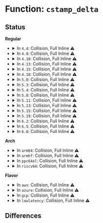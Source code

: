 # Function: <code>cstamp_delta</code>

## Status
<b>Regular</b>
<ul>
<li>
<details>
<summary>In <code>4.4</code>: Collision, Full Inline ⚠️</summary>

**Collision:** Static-Static Collision

**Inline:** Full

**Transformation:** False

**Instances:**

```
In net/ipv4/devinet.c (0)
Location: net/ipv4/devinet.c:1485
Inline: True
```
```
In net/ipv6/addrconf.c (0)
Location: net/ipv6/addrconf.c:110
Inline: True
```
</details>
</li>
<li>
<details>
<summary>In <code>4.8</code>: Collision, Full Inline ⚠️</summary>

**Collision:** Static-Static Collision

**Inline:** Full

**Transformation:** False

**Instances:**

```
In net/ipv4/devinet.c (ffffffff817fddf5)
Location: net/ipv4/devinet.c:1511
Inline: True
Inline callers:
  - net/ipv4/devinet.c:inet_fill_ifaddr
  - net/ipv4/devinet.c:inet_fill_ifaddr
```
```
In net/ipv6/addrconf.c (ffffffff81837f02)
Location: net/ipv6/addrconf.c:110
Inline: True
Inline callers:
  - net/ipv6/addrconf.c:inet6_fill_ifla6_attrs
  - net/ipv6/addrconf.c:put_cacheinfo
  - net/ipv6/addrconf.c:put_cacheinfo
```
</details>
</li>
<li>
<details>
<summary>In <code>4.10</code>: Collision, Full Inline ⚠️</summary>

**Collision:** Static-Static Collision

**Inline:** Full

**Transformation:** False

**Instances:**

```
In net/ipv4/devinet.c (ffffffff8182ed55)
Location: net/ipv4/devinet.c:1511
Inline: True
Inline callers:
  - net/ipv4/devinet.c:inet_fill_ifaddr
  - net/ipv4/devinet.c:inet_fill_ifaddr
```
```
In net/ipv6/addrconf.c (ffffffff81869722)
Location: net/ipv6/addrconf.c:110
Inline: True
Inline callers:
  - net/ipv6/addrconf.c:inet6_fill_ifla6_attrs
  - net/ipv6/addrconf.c:put_cacheinfo
  - net/ipv6/addrconf.c:put_cacheinfo
```
</details>
</li>
<li>
<details>
<summary>In <code>4.13</code>: Collision, Full Inline ⚠️</summary>

**Collision:** Static-Static Collision

**Inline:** Full

**Transformation:** False

**Instances:**

```
In net/ipv4/devinet.c (ffffffff81850221)
Location: net/ipv4/devinet.c:1551
Inline: True
Inline callers:
  - net/ipv4/devinet.c:inet_fill_ifaddr
  - net/ipv4/devinet.c:inet_fill_ifaddr
```
```
In net/ipv6/addrconf.c (ffffffff8188dbb2)
Location: net/ipv6/addrconf.c:111
Inline: True
Inline callers:
  - net/ipv6/addrconf.c:inet6_fill_ifla6_attrs
  - net/ipv6/addrconf.c:put_cacheinfo
  - net/ipv6/addrconf.c:put_cacheinfo
```
</details>
</li>
<li>
<details>
<summary>In <code>4.15</code>: Collision, Full Inline ⚠️</summary>

**Collision:** Static-Static Collision

**Inline:** Full

**Transformation:** False

**Instances:**

```
In net/ipv4/devinet.c (ffffffff818cfe51)
Location: net/ipv4/devinet.c:1560
Inline: True
Inline callers:
  - net/ipv4/devinet.c:inet_fill_ifaddr
  - net/ipv4/devinet.c:inet_fill_ifaddr
```
```
In net/ipv6/addrconf.c (ffffffff8190ec32)
Location: net/ipv6/addrconf.c:111
Inline: True
Inline callers:
  - net/ipv6/addrconf.c:inet6_fill_ifla6_attrs
  - net/ipv6/addrconf.c:put_cacheinfo
  - net/ipv6/addrconf.c:put_cacheinfo
```
</details>
</li>
<li>
<details>
<summary>In <code>4.18</code>: Collision, Full Inline ⚠️</summary>

**Collision:** Static-Static Collision

**Inline:** Full

**Transformation:** False

**Instances:**

```
In net/ipv4/devinet.c (ffffffff81926339)
Location: net/ipv4/devinet.c:1568
Inline: True
Inline callers:
  - net/ipv4/devinet.c:inet_fill_ifaddr
  - net/ipv4/devinet.c:inet_fill_ifaddr
```
```
In net/ipv6/addrconf.c (ffffffff81965d60)
Location: net/ipv6/addrconf.c:102
Inline: True
Inline callers:
  - net/ipv6/addrconf.c:inet6_fill_ifla6_attrs
  - net/ipv6/addrconf.c:put_cacheinfo
  - net/ipv6/addrconf.c:put_cacheinfo
```
</details>
</li>
<li>
<details>
<summary>In <code>5.0</code>: Collision, Full Inline ⚠️</summary>

**Collision:** Static-Static Collision

**Inline:** Full

**Transformation:** False

**Instances:**

```
In net/ipv4/devinet.c (ffffffff8195537d)
Location: net/ipv4/devinet.c:1580
Inline: True
Inline callers:
  - net/ipv4/devinet.c:inet_fill_ifaddr
  - net/ipv4/devinet.c:inet_fill_ifaddr
```
```
In net/ipv6/addrconf.c (ffffffff8199b1d0)
Location: net/ipv6/addrconf.c:102
Inline: True
Inline callers:
  - net/ipv6/addrconf.c:inet6_fill_ifla6_attrs
  - net/ipv6/addrconf.c:put_cacheinfo
  - net/ipv6/addrconf.c:put_cacheinfo
```
</details>
</li>
<li>
<details>
<summary>In <code>5.3</code>: Collision, Full Inline ⚠️</summary>

**Collision:** Static-Static Collision

**Inline:** Full

**Transformation:** False

**Instances:**

```
In net/ipv4/devinet.c (ffffffff819b9d08)
Location: net/ipv4/devinet.c:1630
Inline: True
Inline callers:
  - net/ipv4/devinet.c:inet_fill_ifaddr
  - net/ipv4/devinet.c:inet_fill_ifaddr
```
```
In net/ipv6/addrconf.c (ffffffff81a07100)
Location: net/ipv6/addrconf.c:98
Inline: True
Inline callers:
  - net/ipv6/addrconf.c:inet6_fill_ifla6_attrs
  - net/ipv6/addrconf.c:put_cacheinfo
  - net/ipv6/addrconf.c:put_cacheinfo
```
</details>
</li>
<li>
<details>
<summary>In <code>5.4</code>: Collision, Full Inline ⚠️</summary>

**Collision:** Static-Static Collision

**Inline:** Full

**Transformation:** False

**Instances:**

```
In net/ipv4/devinet.c (ffffffff819f0898)
Location: net/ipv4/devinet.c:1625
Inline: True
Inline callers:
  - net/ipv4/devinet.c:inet_fill_ifaddr
  - net/ipv4/devinet.c:inet_fill_ifaddr
```
```
In net/ipv6/addrconf.c (ffffffff81a3dc70)
Location: net/ipv6/addrconf.c:98
Inline: True
Inline callers:
  - net/ipv6/addrconf.c:inet6_fill_ifla6_attrs
  - net/ipv6/addrconf.c:put_cacheinfo
  - net/ipv6/addrconf.c:put_cacheinfo
```
</details>
</li>
<li>
<details>
<summary>In <code>5.8</code>: Collision, Full Inline ⚠️</summary>

**Collision:** Static-Static Collision

**Inline:** Full

**Transformation:** False

**Instances:**

```
In net/ipv4/devinet.c (ffffffff81ade808)
Location: net/ipv4/devinet.c:1631
Inline: True
Inline callers:
  - net/ipv4/devinet.c:inet_fill_ifaddr
  - net/ipv4/devinet.c:inet_fill_ifaddr
```
```
In net/ipv6/addrconf.c (ffffffff81b3370e)
Location: net/ipv6/addrconf.c:98
Inline: True
Inline callers:
  - net/ipv6/addrconf.c:inet6_fill_ifla6_attrs
  - net/ipv6/addrconf.c:inet6_fill_ifacaddr
  - net/ipv6/addrconf.c:inet6_fill_ifacaddr
  - net/ipv6/addrconf.c:inet6_fill_ifmcaddr
  - net/ipv6/addrconf.c:inet6_fill_ifmcaddr
  - net/ipv6/addrconf.c:inet6_fill_ifaddr
  - net/ipv6/addrconf.c:inet6_fill_ifaddr
```
</details>
</li>
<li>
<details>
<summary>In <code>5.11</code>: Collision, Full Inline ⚠️</summary>

**Collision:** Static-Static Collision

**Inline:** Full

**Transformation:** False

**Instances:**

```
In net/ipv4/devinet.c (ffffffff81aeb5e8)
Location: net/ipv4/devinet.c:1630
Inline: True
Inline callers:
  - net/ipv4/devinet.c:inet_fill_ifaddr
  - net/ipv4/devinet.c:inet_fill_ifaddr
```
```
In net/ipv6/addrconf.c (ffffffff81b4204e)
Location: net/ipv6/addrconf.c:98
Inline: True
Inline callers:
  - net/ipv6/addrconf.c:inet6_fill_ifla6_attrs
  - net/ipv6/addrconf.c:inet6_fill_ifacaddr
  - net/ipv6/addrconf.c:inet6_fill_ifacaddr
  - net/ipv6/addrconf.c:inet6_fill_ifmcaddr
  - net/ipv6/addrconf.c:inet6_fill_ifmcaddr
  - net/ipv6/addrconf.c:inet6_fill_ifaddr
  - net/ipv6/addrconf.c:inet6_fill_ifaddr
```
</details>
</li>
<li>
<details>
<summary>In <code>5.13</code>: Collision, Full Inline ⚠️</summary>

**Collision:** Static-Static Collision

**Inline:** Full

**Transformation:** False

**Instances:**

```
In net/ipv4/devinet.c (ffffffff81ad6c58)
Location: net/ipv4/devinet.c:1630
Inline: True
Inline callers:
  - net/ipv4/devinet.c:inet_fill_ifaddr
  - net/ipv4/devinet.c:inet_fill_ifaddr
```
```
In net/ipv6/addrconf.c (ffffffff81b2fd3e)
Location: net/ipv6/addrconf.c:98
Inline: True
Inline callers:
  - net/ipv6/addrconf.c:inet6_fill_ifla6_attrs
  - net/ipv6/addrconf.c:in6_dump_addrs
  - net/ipv6/addrconf.c:in6_dump_addrs
  - net/ipv6/addrconf.c:inet6_fill_ifacaddr
  - net/ipv6/addrconf.c:inet6_fill_ifacaddr
  - net/ipv6/addrconf.c:inet6_fill_ifaddr
  - net/ipv6/addrconf.c:inet6_fill_ifaddr
```
</details>
</li>
<li>
<details>
<summary>In <code>5.15</code>: Collision, Full Inline ⚠️</summary>

**Collision:** Static-Static Collision

**Inline:** Full

**Transformation:** False

**Instances:**

```
In net/ipv4/devinet.c (ffffffff81b95698)
Location: net/ipv4/devinet.c:1630
Inline: True
Inline callers:
  - net/ipv4/devinet.c:inet_fill_ifaddr
  - net/ipv4/devinet.c:inet_fill_ifaddr
```
```
In net/ipv6/addrconf.c (ffffffff81bf60fe)
Location: net/ipv6/addrconf.c:99
Inline: True
Inline callers:
  - net/ipv6/addrconf.c:inet6_fill_ifla6_attrs
  - net/ipv6/addrconf.c:in6_dump_addrs
  - net/ipv6/addrconf.c:in6_dump_addrs
  - net/ipv6/addrconf.c:inet6_fill_ifacaddr
  - net/ipv6/addrconf.c:inet6_fill_ifacaddr
  - net/ipv6/addrconf.c:inet6_fill_ifaddr
  - net/ipv6/addrconf.c:inet6_fill_ifaddr
```
</details>
</li>
<li>
<details>
<summary>In <code>5.19</code>: Collision, Full Inline ⚠️</summary>

**Collision:** Static-Static Collision

**Inline:** Full

**Transformation:** False

**Instances:**

```
In net/ipv4/devinet.c (ffffffff81d273ec)
Location: net/ipv4/devinet.c:1635
Inline: True
Inline callers:
  - net/ipv4/devinet.c:inet_fill_ifaddr
  - net/ipv4/devinet.c:inet_fill_ifaddr
```
```
In net/ipv6/addrconf.c (ffffffff81d8f3c0)
Location: net/ipv6/addrconf.c:99
Inline: True
Inline callers:
  - net/ipv6/addrconf.c:inet6_fill_ifla6_attrs
  - net/ipv6/addrconf.c:in6_dump_addrs
  - net/ipv6/addrconf.c:in6_dump_addrs
  - net/ipv6/addrconf.c:inet6_fill_ifacaddr
  - net/ipv6/addrconf.c:inet6_fill_ifacaddr
  - net/ipv6/addrconf.c:inet6_fill_ifaddr
  - net/ipv6/addrconf.c:inet6_fill_ifaddr
```
</details>
</li>
<li>
<details>
<summary>In <code>6.2</code>: Collision, Full Inline ⚠️</summary>

**Collision:** Static-Static Collision

**Inline:** Full

**Transformation:** False

**Instances:**

```
In net/ipv4/devinet.c (ffffffff81eeecf6)
Location: net/ipv4/devinet.c:1636
Inline: True
Inline callers:
  - net/ipv4/devinet.c:inet_fill_ifaddr
  - net/ipv4/devinet.c:inet_fill_ifaddr
```
```
In net/ipv6/addrconf.c (ffffffff81f5d5e0)
Location: net/ipv6/addrconf.c:99
Inline: True
Inline callers:
  - net/ipv6/addrconf.c:inet6_fill_ifla6_attrs
  - net/ipv6/addrconf.c:in6_dump_addrs
  - net/ipv6/addrconf.c:in6_dump_addrs
  - net/ipv6/addrconf.c:inet6_fill_ifacaddr
  - net/ipv6/addrconf.c:inet6_fill_ifacaddr
  - net/ipv6/addrconf.c:inet6_fill_ifaddr
  - net/ipv6/addrconf.c:inet6_fill_ifaddr
```
</details>
</li>
<li>
<details>
<summary>In <code>6.5</code>: Collision, Full Inline ⚠️</summary>

**Collision:** Static-Static Collision

**Inline:** Full

**Transformation:** False

**Instances:**

```
In net/ipv4/devinet.c (ffffffff81f4e6b6)
Location: net/ipv4/devinet.c:1639
Inline: True
Inline callers:
  - net/ipv4/devinet.c:inet_fill_ifaddr
  - net/ipv4/devinet.c:inet_fill_ifaddr
```
```
In net/ipv6/addrconf.c (ffffffff81fbd2e0)
Location: net/ipv6/addrconf.c:99
Inline: True
Inline callers:
  - net/ipv6/addrconf.c:inet6_fill_ifla6_attrs
  - net/ipv6/addrconf.c:in6_dump_addrs
  - net/ipv6/addrconf.c:in6_dump_addrs
  - net/ipv6/addrconf.c:inet6_fill_ifacaddr
  - net/ipv6/addrconf.c:inet6_fill_ifacaddr
  - net/ipv6/addrconf.c:inet6_fill_ifaddr
  - net/ipv6/addrconf.c:inet6_fill_ifaddr
```
</details>
</li>
<li>
<details>
<summary>In <code>6.8</code>: Collision, Full Inline ⚠️</summary>

**Collision:** Static-Static Collision

**Inline:** Full

**Transformation:** False

**Instances:**

```
In net/ipv4/devinet.c (ffffffff820147f7)
Location: net/ipv4/devinet.c:1656
Inline: True
Inline callers:
  - net/ipv4/devinet.c:inet_fill_ifaddr
  - net/ipv4/devinet.c:inet_fill_ifaddr
```
```
In net/ipv6/addrconf.c (ffffffff8208a710)
Location: net/ipv6/addrconf.c:99
Inline: True
Inline callers:
  - net/ipv6/addrconf.c:inet6_fill_ifla6_attrs
  - net/ipv6/addrconf.c:in6_dump_addrs
  - net/ipv6/addrconf.c:in6_dump_addrs
  - net/ipv6/addrconf.c:inet6_fill_ifacaddr
  - net/ipv6/addrconf.c:inet6_fill_ifacaddr
  - net/ipv6/addrconf.c:inet6_fill_ifaddr
  - net/ipv6/addrconf.c:inet6_fill_ifaddr
```
</details>
</li>
</ul>
<b>Arch</b>
<ul>
<li>
<details>
<summary>In <code>arm64</code>: Collision, Full Inline ⚠️</summary>

**Collision:** Static-Static Collision

**Inline:** Full

**Transformation:** False

**Instances:**

```
In net/ipv4/devinet.c (ffff800010ca6ae4)
Location: net/ipv4/devinet.c:1625
Inline: True
Inline callers:
  - net/ipv4/devinet.c:inet_fill_ifaddr
  - net/ipv4/devinet.c:inet_fill_ifaddr
```
```
In net/ipv6/addrconf.c (ffff800010cfe140)
Location: net/ipv6/addrconf.c:98
Inline: True
Inline callers:
  - net/ipv6/addrconf.c:inet6_fill_ifla6_attrs
  - net/ipv6/addrconf.c:put_cacheinfo
  - net/ipv6/addrconf.c:put_cacheinfo
```
</details>
</li>
<li>
<details>
<summary>In <code>armhf</code>: Collision, Full Inline ⚠️</summary>

**Collision:** Static-Static Collision

**Inline:** Full

**Transformation:** False

**Instances:**

```
In net/ipv4/devinet.c (c0db320c)
Location: net/ipv4/devinet.c:1625
Inline: True
Inline callers:
  - net/ipv4/devinet.c:inet_fill_ifaddr
  - net/ipv4/devinet.c:inet_fill_ifaddr
```
```
In net/ipv6/addrconf.c (c0e075c0)
Location: net/ipv6/addrconf.c:98
Inline: True
Inline callers:
  - net/ipv6/addrconf.c:inet6_fill_ifla6_attrs
  - net/ipv6/addrconf.c:put_cacheinfo
  - net/ipv6/addrconf.c:put_cacheinfo
```
</details>
</li>
<li>
<details>
<summary>In <code>ppc64el</code>: Collision, Full Inline ⚠️</summary>

**Collision:** Static-Static Collision

**Inline:** Full

**Transformation:** False

**Instances:**

```
In net/ipv4/devinet.c (c000000000dbafa0)
Location: net/ipv4/devinet.c:1625
Inline: True
Inline callers:
  - net/ipv4/devinet.c:inet_fill_ifaddr
  - net/ipv4/devinet.c:inet_fill_ifaddr
```
```
In net/ipv6/addrconf.c (c000000000e28138)
Location: net/ipv6/addrconf.c:98
Inline: True
Inline callers:
  - net/ipv6/addrconf.c:inet6_fill_ifla6_attrs
  - net/ipv6/addrconf.c:put_cacheinfo
  - net/ipv6/addrconf.c:put_cacheinfo
```
</details>
</li>
<li>
<details>
<summary>In <code>riscv64</code>: Collision, Full Inline ⚠️</summary>

**Collision:** Static-Static Collision

**Inline:** Full

**Transformation:** False

**Instances:**

```
In net/ipv4/devinet.c (ffffffe000801e66)
Location: net/ipv4/devinet.c:1625
Inline: True
Inline callers:
  - net/ipv4/devinet.c:inet_fill_ifaddr
  - net/ipv4/devinet.c:inet_fill_ifaddr
```
```
In net/ipv6/addrconf.c (ffffffe00084967a)
Location: net/ipv6/addrconf.c:98
Inline: True
Inline callers:
  - net/ipv6/addrconf.c:inet6_fill_ifla6_attrs
  - net/ipv6/addrconf.c:put_cacheinfo
  - net/ipv6/addrconf.c:put_cacheinfo
```
</details>
</li>
</ul>
<b>Flavor</b>
<ul>
<li>
<details>
<summary>In <code>aws</code>: Collision, Full Inline ⚠️</summary>

**Collision:** Static-Static Collision

**Inline:** Full

**Transformation:** False

**Instances:**

```
In net/ipv4/devinet.c (ffffffff81990638)
Location: net/ipv4/devinet.c:1625
Inline: True
Inline callers:
  - net/ipv4/devinet.c:inet_fill_ifaddr
  - net/ipv4/devinet.c:inet_fill_ifaddr
```
```
In net/ipv6/addrconf.c (ffffffff819dd300)
Location: net/ipv6/addrconf.c:98
Inline: True
Inline callers:
  - net/ipv6/addrconf.c:inet6_fill_ifla6_attrs
  - net/ipv6/addrconf.c:put_cacheinfo
  - net/ipv6/addrconf.c:put_cacheinfo
```
</details>
</li>
<li>
<details>
<summary>In <code>azure</code>: Collision, Full Inline ⚠️</summary>

**Collision:** Static-Static Collision

**Inline:** Full

**Transformation:** False

**Instances:**

```
In net/ipv4/devinet.c (ffffffff8194a0f8)
Location: net/ipv4/devinet.c:1625
Inline: True
Inline callers:
  - net/ipv4/devinet.c:inet_fill_ifaddr
  - net/ipv4/devinet.c:inet_fill_ifaddr
```
```
In net/ipv6/addrconf.c (ffffffff8199a0c0)
Location: net/ipv6/addrconf.c:98
Inline: True
Inline callers:
  - net/ipv6/addrconf.c:inet6_fill_ifla6_attrs
  - net/ipv6/addrconf.c:put_cacheinfo
  - net/ipv6/addrconf.c:put_cacheinfo
```
</details>
</li>
<li>
<details>
<summary>In <code>gcp</code>: Collision, Full Inline ⚠️</summary>

**Collision:** Static-Static Collision

**Inline:** Full

**Transformation:** False

**Instances:**

```
In net/ipv4/devinet.c (ffffffff819faed8)
Location: net/ipv4/devinet.c:1625
Inline: True
Inline callers:
  - net/ipv4/devinet.c:inet_fill_ifaddr
  - net/ipv4/devinet.c:inet_fill_ifaddr
```
```
In net/ipv6/addrconf.c (ffffffff81a47d80)
Location: net/ipv6/addrconf.c:98
Inline: True
Inline callers:
  - net/ipv6/addrconf.c:inet6_fill_ifla6_attrs
  - net/ipv6/addrconf.c:put_cacheinfo
  - net/ipv6/addrconf.c:put_cacheinfo
```
</details>
</li>
<li>
<details>
<summary>In <code>lowlatency</code>: Collision, Full Inline ⚠️</summary>

**Collision:** Static-Static Collision

**Inline:** Full

**Transformation:** False

**Instances:**

```
In net/ipv4/devinet.c (ffffffff81a05229)
Location: net/ipv4/devinet.c:1625
Inline: True
Inline callers:
  - net/ipv4/devinet.c:inet_fill_ifaddr
  - net/ipv4/devinet.c:inet_fill_ifaddr
```
```
In net/ipv6/addrconf.c (ffffffff81a53cb0)
Location: net/ipv6/addrconf.c:98
Inline: True
Inline callers:
  - net/ipv6/addrconf.c:inet6_fill_ifla6_attrs
  - net/ipv6/addrconf.c:put_cacheinfo
  - net/ipv6/addrconf.c:put_cacheinfo
```
</details>
</li>
</ul>

## Differences
